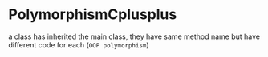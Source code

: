 # PolymorphismCplusplus
a class has inherited the main class, they have same method name but have different code for each (``OOP polymorphism``)
